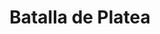 ﻿---
title: "Batalla de Platea"
permalink: periodes_19.html
layout: periode
dataInici: -479
sidebar: periodes
pares:
  - id: 14
    title: "Segunda guerra médica"
    dataInici: "(-480)"
    dataFi: "(-479)"

fills:
jocsPrincipals:
jocsEscenaris:
jocsEpoca:
  - title: "Lost Battles"
    bggId: 83325
    escenari: "Platea"

  - title: "Ancient Battles Deluxe Expansion Kit 2: Hell's Horsemen"
    bggId: 39777
    escenari: "Platea"

  - title: "Hoplite"
    bggId: 145975
    escenari: "Plataea"

jocsEpocaEscenaris:
---
